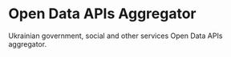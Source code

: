 # Open Data APIs Aggregator
Ukrainian government, social and other services Open Data APIs aggregator.
